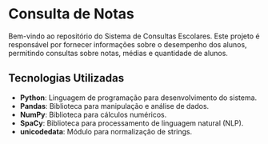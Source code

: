 # Consulta de Notas

Bem-vindo ao repositório do Sistema de Consultas Escolares. Este projeto é responsável por fornecer informações sobre o desempenho dos alunos, permitindo consultas sobre notas, médias e quantidade de alunos.

## Tecnologias Utilizadas

- **Python**: Linguagem de programação para desenvolvimento do sistema.
- **Pandas**: Biblioteca para manipulação e análise de dados.
- **NumPy**: Biblioteca para cálculos numéricos.
- **SpaCy**: Biblioteca para processamento de linguagem natural (NLP).
- **unicodedata**: Módulo para normalização de strings.
